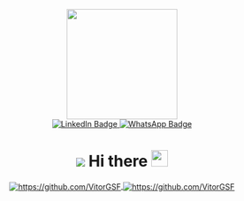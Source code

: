 <div id="header" align="center">
  <img src="https://media2.giphy.com/media/qgQUggAC3Pfv687qPC/giphy.gif?cid=ecf05e47sbbllx3h39i6p6r6epdx9kohpw93ymyjbxy31tla&rid=giphy.gif&ct=g" width="200"/>
  

  <div id="badges">
    <a href="https://www.linkedin.com/in/vitor-gabriel-de-souza-farias-564651196/">
      <img src="https://img.shields.io/badge/LinkedIn-blue?style=for-the-badge&logo=linkedin&logoColor=white" alt="LinkedIn Badge"/>
    </a>
    <a href="https://api.whatsapp.com/send?phone=5567996733838">
      <img src="https://img.shields.io/badge/WhatsApp-green?style=for-the-badge&logo=whatsapp&logoColor=white" alt="WhatsApp Badge"/>
    </a>
  </div>

  <img src="https://komarev.com/ghpvc/?username=VitorGSF&style=flat-square&color=red" alt=""/>
  
  <h1>
    <img src="https://emojipedia-us.s3.dualstack.us-west-1.amazonaws.com/thumbs/120/sony/336/moai_1f5ff.png" />
    Hi there
    <img src="https://media.giphy.com/media/hvRJCLFzcasrR4ia7z/giphy.gif" width="30px"/>
  </h1>
  
  <a href="https://github.com/VitorGSF">
    <img align="center" src="https://github-readme-stats.vercel.app/api/top-langs/?username=VitorGSF&count_private=true&show_icons=true&theme=dark&icon_color=ffffff" alt="https://github.com/VitorGSF"/>
  </a>
  <a href="https://github.com/VitorGSF">
    <img align="center" src="https://github-readme-stats.vercel.app/api?username=VitorGSF&count_private=true&show_icons=true&theme=dark&icon_color=ffffff" alt="https://github.com/VitorGSF"/>
  </a>
  
</div>


<!--
**VitorGSF/VitorGSF** is a ✨ _special_ ✨ repository because its `README.md` (this file) appears on your GitHub profile.

Here are some ideas to get you started:

- 🔭 I’m currently working on ...
- 🌱 I’m currently learning ...
- 👯 I’m looking to collaborate on ...
- 🤔 I’m looking for help with ...
- 💬 Ask me about ...
- 📫 How to reach me: ...
- 😄 Pronouns: ...
- ⚡ Fun fact: ...
-->

<!--[![VitorGSF's wakatime stats](https://github-readme-stats.vercel.app/api/wakatime?username=VitorGSF)](https://github.com/VitorGSF)-->
